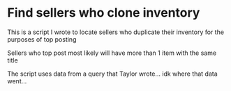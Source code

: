 # Find sellers who clone inventory

This is a script I wrote to locate sellers who duplicate their inventory for the purposes of top posting

Sellers who top post most likely will have more than 1 item with the same title 

The script uses data from a query that Taylor wrote... idk where that data went...